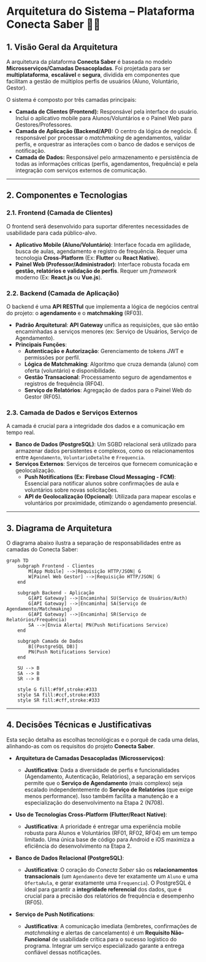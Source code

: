 # Arquitetura do Sistema – Plataforma Conecta Saber 🧑‍🎓

## 1\. Visão Geral da Arquitetura

A arquitetura da plataforma **Conecta Saber** é baseada no modelo **Microsserviços/Camadas Desacopladas**. Foi projetada para ser **multiplataforma**, **escalável** e **segura**, dividida em componentes que facilitam a gestão de múltiplos perfis de usuários (Aluno, Voluntário, Gestor).

O sistema é composto por três camadas principais:

  * **Camada de Clientes (Frontend):** Responsável pela interface do usuário. Inclui o aplicativo mobile para Alunos/Voluntários e o Painel Web para Gestores/Professores.
  * **Camada de Aplicação (Backend/API):** O centro da lógica de negócio. É responsável por processar o *matchmaking* de agendamentos, validar perfis, e orquestrar as interações com o banco de dados e serviços de notificação.
  * **Camada de Dados:** Responsável pelo armazenamento e persistência de todas as informações críticas (perfis, agendamentos, frequência) e pela integração com serviços externos de comunicação.

-----

## 2\. Componentes e Tecnologias

### **2.1. Frontend (Camada de Clientes)**

O frontend será desenvolvido para suportar diferentes necessidades de usabilidade para cada público-alvo.

  * **Aplicativo Mobile (Aluno/Voluntário)**: Interface focada em agilidade, busca de aulas, agendamento e registro de frequência. Requer uma tecnologia **Cross-Platform** (Ex: **Flutter** ou **React Native**).
  * **Painel Web (Professor/Administrador)**: Interface robusta focada em **gestão, relatórios e validação de perfis**. Requer um *framework* moderno (Ex: **React.js** ou **Vue.js**).

### **2.2. Backend (Camada de Aplicação)**

O backend é uma **API RESTful** que implementa a lógica de negócios central do projeto: o **agendamento** e o **matchmaking** (RF03).

  * **Padrão Arquitetural**: **API Gateway** unifica as requisições, que são então encaminhadas a serviços menores (ex: Serviço de Usuários, Serviço de Agendamento).
  * **Principais Funções**:
      * **Autenticação e Autorização**: Gerenciamento de tokens JWT e permissões por perfil.
      * **Lógica de Matchmaking**: Algoritmo que cruza demanda (aluno) com oferta (voluntário) e disponibilidade.
      * **Gestão Transacional**: Processamento seguro de agendamentos e registros de frequência (RF04).
      * **Serviço de Relatórios**: Agregação de dados para o Painel Web do Gestor (RF05).

### **2.3. Camada de Dados e Serviços Externos**

A camada é crucial para a integridade dos dados e a comunicação em tempo real.

  * **Banco de Dados (PostgreSQL)**: Um SGBD relacional será utilizado para armazenar dados persistentes e complexos, como os relacionamentos entre `Agendamento`, `VoluntarioDetalhe` e `Frequencia`.
  * **Serviços Externos**: Serviços de terceiros que fornecem comunicação e geolocalização.
      * **Push Notifications (Ex: Firebase Cloud Messaging - FCM)**: Essencial para notificar alunos sobre confirmações de aula e voluntários sobre novas solicitações.
      * **API de Geolocalização (Opcional)**: Utilizada para mapear escolas e voluntários por proximidade, otimizando o agendamento presencial.

-----

## 3\. Diagrama de Arquitetura

O diagrama abaixo ilustra a separação de responsabilidades entre as camadas do Conecta Saber:

```mermaid
graph TD
    subgraph Frontend - Clientes
        M[App Mobile] -->|Requisição HTTP/JSON| G
        W[Painel Web Gestor] -->|Requisição HTTP/JSON| G
    end

    subgraph Backend - Aplicação
        G[API Gateway] -->|Encaminha| SU(Serviço de Usuários/Auth)
        G[API Gateway] -->|Encaminha| SA(Serviço de Agendamento/Matchmaking)
        G[API Gateway] -->|Encaminha| SR(Serviço de Relatórios/Frequência)
        SA -->|Envia Alerta| PN(Push Notifications Service)
    end

    subgraph Camada de Dados
        B[(PostgreSQL DB)]
        PN(Push Notifications Service)
    end

    SU --> B
    SA --> B
    SR --> B

    style G fill:#f9f,stroke:#333
    style SA fill:#ccf,stroke:#333
    style SR fill:#cff,stroke:#333
```

-----

## 4\. Decisões Técnicas e Justificativas

Esta seção detalha as escolhas tecnológicas e o porquê de cada uma delas, alinhando-as com os requisitos do projeto **Conecta Saber**.

  * **Arquitetura de Camadas Desacopladas (Microsserviços)**:

      * **Justificativa**: Dada a diversidade de perfis e funcionalidades (Agendamento, Autenticação, Relatórios), a separação em serviços permite que o **Serviço de Agendamento** (mais complexo) seja escalado independentemente do **Serviço de Relatórios** (que exige menos performance). Isso também facilita a manutenção e a especialização do desenvolvimento na Etapa 2 (N708).

  * **Uso de Tecnologias Cross-Platform (Flutter/React Native)**:

      * **Justificativa**: A prioridade é entregar uma experiência mobile robusta para Alunos e Voluntários (RF01, RF02, RF04) em um tempo limitado. Uma única base de código para Android e iOS maximiza a eficiência do desenvolvimento na Etapa 2.

  * **Banco de Dados Relacional (PostgreSQL)**:

      * **Justificativa**: O coração do *Conecta Saber* são os **relacionamentos transacionais** (um `Agendamento` deve ter exatamente um `Aluno` e uma `OfertaAula`, e gerar exatamente uma `Frequencia`). O PostgreSQL é ideal para garantir a **integridade referencial** dos dados, que é crucial para a precisão dos relatórios de frequência e desempenho (RF05).

  * **Serviço de Push Notifications**:

      * **Justificativa**: A comunicação imediata (lembretes, confirmações de *matchmaking* e alertas de cancelamento) é um **Requisito Não-Funcional** de usabilidade crítica para o sucesso logístico do programa. Integrar um serviço especializado garante a entrega confiável dessas notificações.
